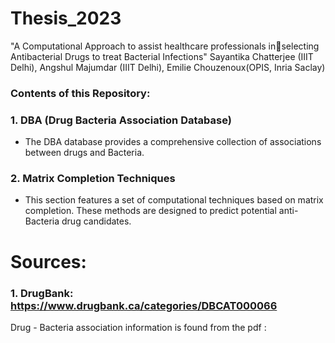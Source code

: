# Thesis_2023
"A Computational Approach to assist healthcare professionals inselecting Antibacterial Drugs to treat Bacterial Infections"
Sayantika Chatterjee (IIIT Delhi), Angshul Majumdar (IIIT Delhi), Emilie Chouzenoux(OPIS, Inria Saclay)

### Contents of this Repository:
  ### 1. DBA (Drug Bacteria Association Database)
   - The DBA database provides a comprehensive collection of associations between drugs and Bacteria.

### 2. Matrix Completion Techniques
   - This section features a set of computational techniques based on matrix completion. These methods are designed to predict potential anti-Bacteria drug candidates.


# Sources:
### 1. DrugBank: https://www.drugbank.ca/categories/DBCAT000066
Drug - Bacteria association information is found from the pdf :



  

